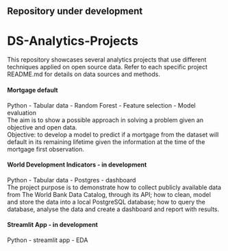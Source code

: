 ## Repository under development

# DS-Analytics-Projects
This repository showcases several analytics projects that use different techniques applied on open source data. Refer to each specific project README.md for details on data sources and methods.


#### Mortgage default
Python - Tabular data - Random Forest - Feature selection - Model evaluation<br>
The aim is to show a possible approach in solving a problem given an objective and open data.<br>
Objective: to develop a model to predict if a mortgage from the dataset will default in its remaining lifetime given the information at the time of the mortgage first observation.


####  World Development Indicators - in development
Python - Tabular data - Postgres - dashboard<br>
The project purpose is to demonstrate how to collect publicly available data from The World Bank Data Catalog, through its API; how to clean, model and store the data into a local PostgreSQL database; how to query the database, analyse the data and create a dashboard and report with results.


#### Streamlit App - in development
Python - streamlit app - EDA
